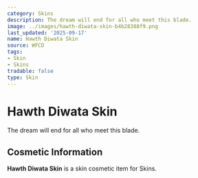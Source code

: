 ```yaml
---
category: Skins
description: The dream will end for all who meet this blade.
image: ../images/hawth-diwata-skin-b4b28388f9.png
last_updated: '2025-09-17'
name: Hawth Diwata Skin
source: WFCD
tags:
- Skin
- Skins
tradable: false
type: Skin
---
```


# Hawth Diwata Skin

The dream will end for all who meet this blade.

## Cosmetic Information

**Hawth Diwata Skin** is a skin cosmetic item for Skins.

